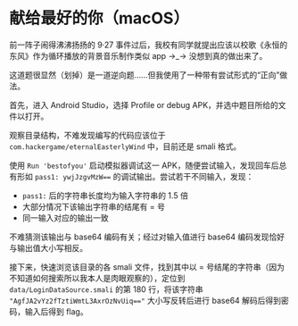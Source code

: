 # 献给最好的你（macOS）

前一阵子闹得沸沸扬扬的 9·27 事件过后，我校有同学就提出应该以校歌《永恒的东风》作为循环播放的背景音乐制作类似 app →_→ 没想到真的做出来了。

这道题很显然（划掉）是一道逆向题……但我使用了一种带有尝试形式的“正向”做法。

首先，进入 Android Studio，选择 Profile or debug APK，并选中题目所给的文件以打开。

观察目录结构，不难发现编写的代码应该位于 `com.hackergame/eternalEasterlyWind` 中，目前还是 smali 格式。

使用 `Run 'bestofyou'` 启动模拟器调试这一 APK，随便尝试输入，发现回车后总有形如 `pass1: ywjJzgvMzW==` 的调试输出。尝试若干不同输入，发现：

-  `pass1:` 后的字符串长度均为输入字符串的 1.5 倍
-  大部分情况下该输出字符串的结尾有 = 号
-  同一输入对应的输出一致

不难猜测该输出与 base64 编码有关；经过对输入值进行 base64 编码发现恰好与输出值大小写相反。

接下来，快速浏览该目录的各 smali 文件，找到其中以 = 号结尾的字符串（因为不知道如何搜索所以我本人是肉眼观察的），定位到 `data/LoginDataSource.smali` 的第 180 行，将该字符串 `"AgfJA2vYz2fTztiWmtL3AxrOzNvUiq=="` 大小写反转后进行 base64 解码后得到密码，输入后得到 flag。